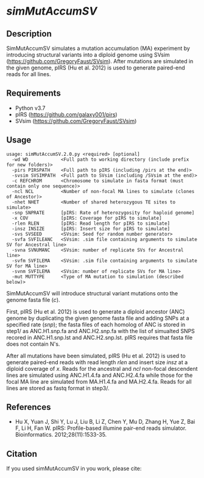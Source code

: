 # *simMutAccumSV*

## Description
SimMutAccumSV simulates a mutation accumulation (MA) experiment by introducing structural variants into a diploid genome using SVsim (https://github.com/GregoryFaust/SVsim). After mutations are simulated in the given genome, pIRS (Hu et al. 2012) is used to generate paired-end reads for all lines.

## Requirements
- Python v3.7
- pIRS (https://github.com/galaxy001/pirs)
- SVsim (https://github.com/GregoryFaust/SVsim)


## Usage

```
usage: simMutAccumSV.2.0.py <required> [optional] 
  -wd WD            <Full path to working directory (include prefix for new folders)>
  -pirs PIRSPATH    <Full path to pIRS (including /pirs at the end)>
  -svsim SVSIMPATH  <Full path to SVsim (including /SVsim at the end)>
  -c REFCHROM       <Chromosome to simulate in fasta format (must contain only one sequence)>
  -ncl NCL          <Number of non-focal MA lines to simulate (clones of Ancestor)>
  -nhet NHET        <Number of shared heterozygous TE sites to simulate>
  -snp SNPRATE      [pIRS: Rate of heterozygosity for haploid genome]
  -x COV            [pIRS: Coverage for pIRS to simulate]
  -rlen RLEN        [pIRS: Read length for pIRS to simulate]
  -insz INSIZE      [pIRS: Insert size for pIRS to simulate]
  -svs SVSEED       <SVsim: Seed for random number generator>
  -svfa SVFILEANC   <SVsim: .sim file containing arguments to simulate SV for Ancestral line>
  -svna SVNUMANC    <SVsim: number of replicate SVs for Ancestral line>
  -svfm SVFILEMA    <SVsim: .sim file containing arguments to simulate SV for MA line>
  -svnm SVFILEMA    <SVsim: number of replicate SVs for MA line>
  -mut MUTTYPE      <Type of MA mutation to simulation (described below)> 

```

SimMutAccumSV will introduce structural variant mutations onto the genome fasta file (<em>c</em>).

First, pIRS (Hu et al. 2012) is used to generate a diploid ancestor (ANC) genome by duplicating the given genome fasta file and adding SNPs at a specified rate (<em>snp</em>); the fasta files of each homolog of ANC is stored in step1/ as ANC.H1.snp.fa and ANC.H2.snp.fa with the list of simualted SNPS recored in ANC.H1.snp.lst and ANC.H2.snp.lst.
pIRS requires that fasta file does not contain N's. 



After all mutations have been simulated, pIRS (Hu et al. 2012) is used to generate paired-end reads with read length <em>rlen</em> and insert size <em>insz</em> at a diploid coverage of <em>x</em>. Reads for the ancestral and <em>ncl</em> non-focal descendent lines are simulated using ANC.H1.4.fa and ANC.H2.4.fa while those for the focal MA line are simulated from MA.H1.4.fa and MA.H2.4.fa. Reads for all lines are stored as fastq format in step3/.

## References
- Hu X, Yuan J, Shi Y, Lu J, Liu B, Li Z, Chen Y, Mu D, Zhang H, Yue Z, Bai F, Li H, Fan W. pIRS: Profile-based illumine pair-end reads simulator. Bioinformatics. 2012;28(11):1533-35.

## Citation
If you used simMutAccumSV in you work, please cite:
